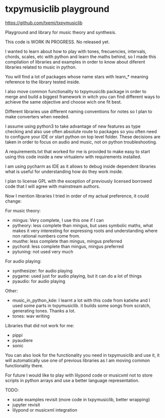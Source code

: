 # txpymusiclib playground

https://github.com/txemi/txpymusiclib

Playground and library for music theory and synthesis.

This code is WORK IN PROGRESS.  No released yet.

I wanted to learn about how to play with tones, frecuencies, intervals, chords, scales, etc with python and learn the maths behind, so I made this compilation of libraries and examples in order to know about diferent libraries related to music in python.

You will find a lot of packages whose name stars with learn_* meaning reference to the library tested inside.

I also move common functionality to txpymusiclib package in order to merge and build a biggest framework in witch you can find different ways to achieve the same objective and choose wich one fit best.

Different libraries use different naming conventions for notes so I plan to make converters when needed.

I assume using python3 to take advantage of new features as type checking and also use often absolute route to packages so you often need to configure your IDE or start python on top level folder. These decisions are taken in order to focus on audio and music, not on python troubleshooting.

A requirements.txt that worked for me is provided to make easy to start using this code inside a new virtualenv with requirements installed.

I am using pycharm as IDE as it allows to debug inside dependent libraries what is useful for understanding how do they work inside.

I plan to license GPL with the exception of previously licensed borrowed code that I will agree with mainstream authors.

Now I mention  libraries I tried in order of my actual preference, it could change:

For music theory:
- mingus: Very complete, I use this one if I can
- pytheory: less complete than mingus, but uses symbolic maths, what makes it very interesting for expressing roots and understanding where non rational numbers come from.
- musthe: less complete than mingus, mingus preferred
- pychord: less complete than mingus, mingus preferred
- pytuning: not used very much

For audio playing:  
- synthesizer: for audio playing
- pygame: used just for audio playing, but it can do a lot of things
- pyaudio: for audio playing

Other:
- music_in_python_kde: I learnt a lot with this code from katiehe and I used some parts in txpymusiclib. it builds some songs from scratch, generating tones. Thanks a lot.
- tones: wav writing

Libraries that did not work for me:
- pippi
- pyaudiere
- sonic

You can also look for the functionality you need in txpymusiclib and use it, it will automatically use one of previous libraries as I am moving common functionality there.

For future I would like to play with lilypond code or musicxml not to store scripts in python arrays and use a better language representation.

TODO: 
- scale examples revisit (more code in txpymusiclib, better wrapping)
- jupyter revisit
- lilypond or musicxml integration

